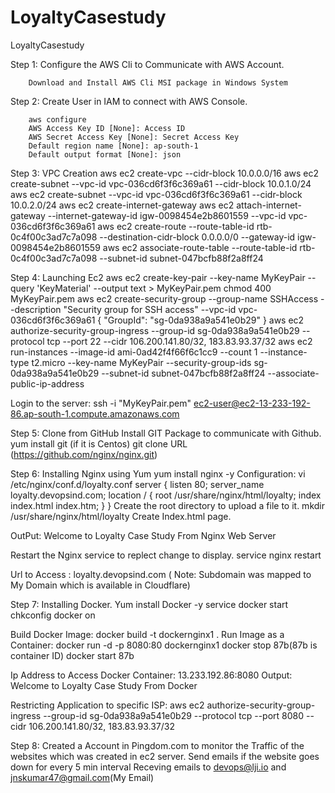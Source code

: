 # LoyaltyCasestudy
LoyaltyCasestudy

Step 1: Configure the AWS Cli to Communicate with AWS Account.

        Download and Install AWS Cli MSI package in Windows System
        
Step 2: Create User in IAM to connect with AWS Console.

        aws configure
        AWS Access Key ID [None]: Access ID
        AWS Secret Access Key [None]: Secret Access Key
        Default region name [None]: ap-south-1
        Default output format [None]: json

Step 3: VPC Creation
        aws ec2 create-vpc --cidr-block 10.0.0.0/16
        aws ec2 create-subnet --vpc-id vpc-036cd6f3f6c369a61 --cidr-block 10.0.1.0/24
        aws ec2 create-subnet --vpc-id vpc-036cd6f3f6c369a61 --cidr-block 10.0.2.0/24
        aws ec2 create-internet-gateway
        aws ec2 attach-internet-gateway --internet-gateway-id igw-0098454e2b8601559 --vpc-id vpc-036cd6f3f6c369a61
        aws ec2 create-route --route-table-id rtb-0c4f00c3ad7c7a098 --destination-cidr-block 0.0.0.0/0 --gateway-id igw-  0098454e2b8601559
        aws ec2 associate-route-table --route-table-id rtb-0c4f00c3ad7c7a098 --subnet-id subnet-047bcfb88f2a8ff24

Step 4: Launching Ec2 
 aws ec2 create-key-pair --key-name MyKeyPair --query 'KeyMaterial' --output text > MyKeyPair.pem
 chmod 400 MyKeyPair.pem
 aws ec2 create-security-group --group-name SSHAccess --description "Security group for SSH access" --vpc-id vpc-036cd6f3f6c369a61
{
    "GroupId": "sg-0da938a9a541e0b29"
}
 aws ec2 authorize-security-group-ingress --group-id sg-0da938a9a541e0b29 --protocol tcp --port 22 --cidr 106.200.141.80/32, 183.83.93.37/32
 aws ec2 run-instances --image-id ami-0ad42f4f66f6c1cc9 --count 1 --instance-type t2.micro --key-name MyKeyPair --security-group-ids sg-0da938a9a541e0b29 --subnet-id subnet-047bcfb88f2a8ff24 --associate-public-ip-address

Login to the server:   ssh -i "MyKeyPair.pem" ec2-user@ec2-13-233-192-86.ap-south-1.compute.amazonaws.com

Step 5: Clone from GitHub
        Install GIT Package to communicate with Github.
        yum install git (if it is Centos)
        git clone URL (https://github.com/nginx/nginx.git)

Step 6: Installing Nginx using Yum
        yum install nginx -y
        Configuration: 
vi /etc/nginx/conf.d/loyalty.conf
server {
     listen       80;
     server_name loyalty.devopsind.com;
     location / {
     root   /usr/share/nginx/html/loyalty;
     index index.html index.htm;
     }
}
Create the root directory to upload a file to it.
 mkdir /usr/share/nginx/html/loyalty
Create Index.html page.

OutPut: Welcome to Loyalty Case Study From Nginx Web Server

Restart the Nginx service to replect change to display.
service nginx restart

Url to Access : loyalty.devopsind.com
                ( Note: Subdomain was mapped to My Domain which is available in Cloudflare)

Step 7: Installing Docker.
        Yum install Docker -y
        service docker start
        chkconfig docker on

Build Docker Image:
docker build -t dockernginx1 .
Run Image as a Container:
docker run -d -p 8080:80 dockernginx1
docker stop 87b(87b is container ID)
docker start 87b

Ip Address to Access Docker Container: 13.233.192.86:8080
Output: Welcome to Loyalty Case Study From Docker

Restricting Application to specific ISP:
aws ec2 authorize-security-group-ingress --group-id sg-0da938a9a541e0b29 --protocol tcp --port 8080 --cidr 106.200.141.80/32, 183.83.93.37/32

Step 8: Created a Account in Pingdom.com to monitor the Traffic of the websites which was created in ec2 server.
        Send emails if the website goes down for every 5 min interval
        Receving emails to devops@lji.io and jnskumar47@gmail.com(My Email)
 
